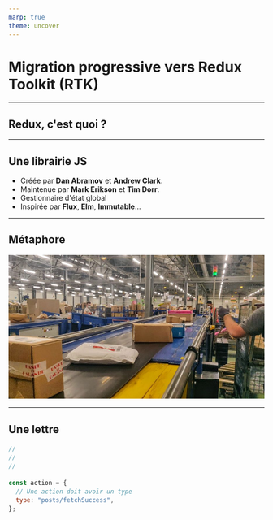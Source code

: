 ```yaml
---
marp: true
theme: uncover
---
```


# Migration progressive vers Redux Toolkit (RTK)

---

## Redux, c'est quoi ?

---

## Une librairie JS

- Créée par **Dan Abramov** et **Andrew Clark**.
- Maintenue par **Mark Erikson** et **Tim Dorr**.
- Gestionnaire d'état global
- Inspirée par **Flux**, **Elm**, **Immutable**...

---

## Métaphore

![](./images/centre-tri-postal.jpeg)

---

## Une lettre

```js
//
//
//

const action = {
  // Une action doit avoir un type
  type: "posts/fetchSuccess",
};
```
